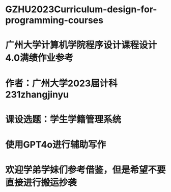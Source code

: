 # GZHU2023Curriculum-design-for-programming-courses
# 广州大学计算机学院程序设计课程设计4.0满绩作业参考
# 作者：广州大学2023届计科231zhangjinyu
# 课设选题：学生学籍管理系统
# 使用GPT4o进行辅助写作
# 欢迎学弟学妹们参考借鉴，但是希望不要直接进行搬运抄袭
